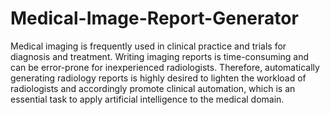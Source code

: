 # Medical-Image-Report-Generator
Medical imaging is frequently used in clinical practice and trials for diagnosis and treatment. Writing imaging reports is time-consuming and can be error-prone for inexperienced radiologists. Therefore, automatically generating radiology reports is highly desired to lighten the workload of radiologists and accordingly promote clinical automation, which is an essential task to apply artificial intelligence to the medical domain.
